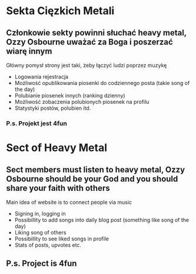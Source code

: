 # Sekta Cięzkich Metali

## Członkowie sekty powinni słuchać heavy metal, Ozzy Osbourne uważać za Boga i poszerzać wiarę innym

Główny pomysł strony jest taki, żeby łączyć ludzi poprzez muzykę
- Logowania rejestracja
- Możliwość opublikowania piosenki do codziennego posta (takie song of the day)
- Polubianie piosenek innych (ranking dzienny)
- Możliwość zobaczenia polubionych piosenek na profilu
- Statystyki postów, polubien itd.

### P.s. Projekt jest 4fun 



# Sect of Heavy Metal

## Sect members must listen to heavy metal, Ozzy Osbourne should be your God and you should share your faith with others

Main idea of website is to connect people via music
- Signing in, logging in
- Possibillity to add songs into daily blog post (something like song of the day)
- Liking song of others
- Possibillity to see liked songs in profile
- Stats of posts, upvotes etc.

## P.s. Project is 4fun
